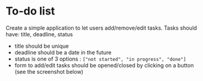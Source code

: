 # To-do list

Create a simple application to let users add/remove/edit tasks.
Tasks should have: title, deadline, status

* title should be unique
* deadline should be a date in the future
* status is one of 3 options : `["not started", "in progress", "done"]`
* form to add/edit tasks should be opened/closed by clicking on a button (see the screenshot below)
